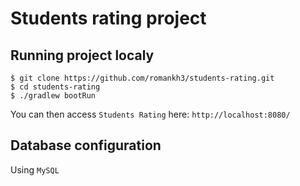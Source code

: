 # Students rating project

## Running project localy
```
$ git clone https://github.com/romankh3/students-rating.git
$ cd students-rating
$ ./gradlew bootRun
```

You can then access `Students Rating` here: `http://localhost:8080/`

## Database configuration
Using `MySQL`